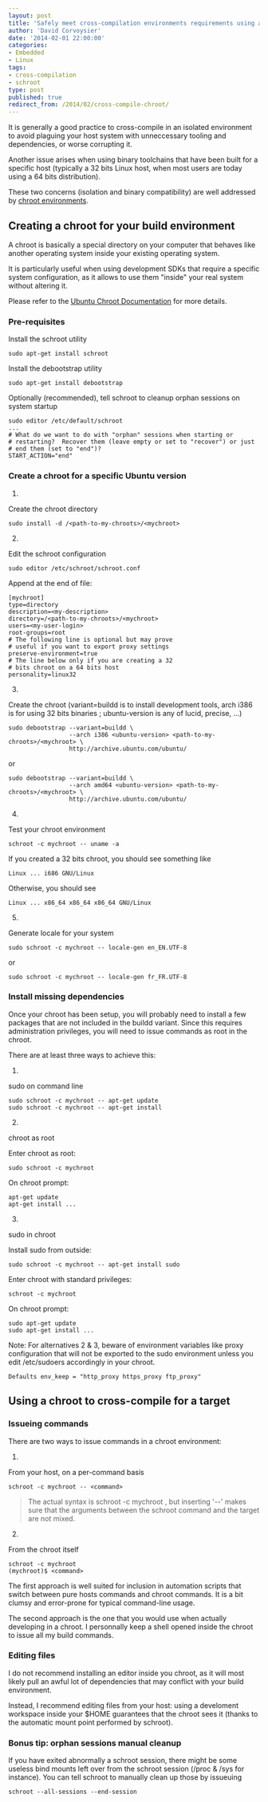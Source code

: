 ```yaml
---
layout: post
title: 'Safely meet cross-compilation environments requirements using a chroot'
author: 'David Corvoysier'
date: '2014-02-01 22:00:00'
categories:
- Embedded
- Linux
tags:
- cross-compilation
- schroot
type: post
published: true
redirect_from: /2014/02/cross-compile-chroot/
---
```


It is generally a good practice to cross-compile in an isolated environment to avoid plaguing your host system with unneccessary tooling and dependencies, or worse corrupting it.

Another issue arises when using binary toolchains that have been built for a specific host (typically a 32 bits Linux host, when most users are today using a 64 bits distribution).

These two concerns (isolation and binary compatibility) are well addressed by [chroot environments](https://wiki.debian.org/chroot).

<!--more-->

## Creating a chroot for your build environment

A chroot is basically a special directory on your computer that behaves like another operating system inside your existing operating system.

It is particularly useful when using development SDKs that require a specific system configuration, as it allows to use them "inside" your real system without altering it.

Please refer to the [Ubuntu Chroot Documentation](https://help.ubuntu.com/community/BasicChroot) for more details.

### Pre-requisites

Install the schroot utility

    sudo apt-get install schroot

Install the debootstrap utility

    sudo apt-get install debootstrap

Optionally (recommended), tell schroot to cleanup orphan sessions on system startup

    sudo editor /etc/default/schroot
    ...
    # What do we want to do with "orphan" sessions when starting or
    # restarting?  Recover them (leave empty or set to "recover") or just
    # end them (set to "end")?
    START_ACTION="end"

### Create a chroot for a specific Ubuntu version

1.
Create the chroot directory

    sudo install -d /<path-to-my-chroots>/<mychroot>

2.
Edit the schroot configuration

    sudo editor /etc/schroot/schroot.conf

Append at the end of file:

    [mychroot]
    type=directory
    description=<my-description>
    directory=/<path-to-my-chroots>/<mychroot>
    users=<my-user-login>
    root-groups=root
    # The following line is optional but may prove
    # useful if you want to export proxy settings
    preserve-environment=true
    # The line below only if you are creating a 32
    # bits chroot on a 64 bits host
    personality=linux32


3.
Create the chroot (variant=buildd is to install development tools, arch i386 is for using 32 bits binaries ; ubuntu-version is any of lucid, precise, ...)

    sudo debootstrap --variant=buildd \
                     --arch i386 <ubuntu-version> <path-to-my-chroots>/<mychroot> \
                     http://archive.ubuntu.com/ubuntu/

or

    sudo debootstrap --variant=buildd \
                     --arch amd64 <ubuntu-version> <path-to-my-chroots>/<mychroot> \
                     http://archive.ubuntu.com/ubuntu/

4.
Test your chroot environment

    schroot -c mychroot -- uname -a

If you created a 32 bits chroot, you should see something like

    Linux ... i686 GNU/Linux

Otherwise, you should see

    Linux ... x86_64 x86_64 x86_64 GNU/Linux


5.
Generate locale for your system

    sudo schroot -c mychroot -- locale-gen en_EN.UTF-8

or

    sudo schroot -c mychroot -- locale-gen fr_FR.UTF-8

### Install missing dependencies

Once your chroot has been setup, you will probably need to install a few packages that are not included in the buildd variant. Since this requires administration privileges, you will need to issue commands as root in the chroot.

There are at least three ways to achieve this:

1.
sudo on command line

    sudo schroot -c mychroot -- apt-get update
    sudo schroot -c mychroot -- apt-get install

2.
chroot as root

Enter chroot as root:

    sudo schroot -c mychroot

On chroot prompt:

    apt-get update
    apt-get install ...

3.
sudo in chroot

Install sudo from outside:

    sudo schroot -c mychroot -- apt-get install sudo

Enter chroot with standard privileges:

    schroot -c mychroot

On chroot prompt:

    sudo apt-get update
    sudo apt-get install ...

Note: For alternatives 2 & 3, beware of environment variables like proxy configuration that will not be exported to the sudo environment unless you edit /etc/sudoers accordingly in your chroot.

    Defaults env_keep = "http_proxy https_proxy ftp_proxy"

## Using a chroot to cross-compile for a target

### Issueing commands

There are two ways to issue commands in a chroot environment:

1.
From your host, on a per-command basis

    schroot -c mychroot -- <command>

>The actual syntax is schroot -c mychroot <command>, but inserting '--' makes sure that the arguments between the schroot command and the target <command> are not mixed.

2.
From the chroot itself

    schroot -c mychroot
    (mychroot)$ <command>

The first approach is well suited for inclusion in automation scripts that switch between pure hosts commands and chroot commands. It is a bit clumsy and error-prone for typical command-line usage.

The second approach is the one that you would use when actually developing in a chroot. I personnally keep a shell opened inside the chroot to issue all my build commands.

### Editing files

I do not recommend installing an editor inside you chroot, as it will most likely pull an awful lot of dependencies that may conflict with your build environment.

Instead, I recommend editing files from your host: using a develoment workspace inside your $HOME guarantees that the chroot sees it (thanks to the automatic mount point performed by schroot).


### Bonus tip: orphan sessions manual cleanup

If you have exited abnormally a schroot session, there might be some useless bind mounts left over from the schroot session (/proc & /sys for instance). You can tell schroot to manually clean up those by issueuing 

    schroot --all-sessions --end-session
